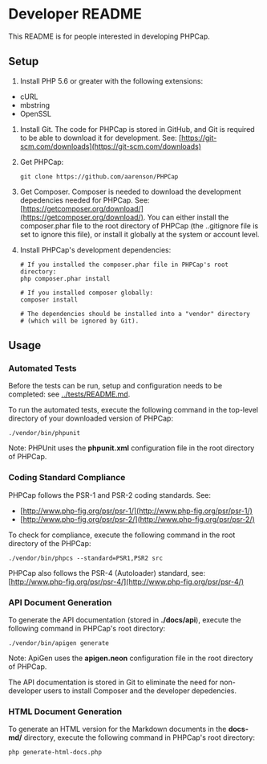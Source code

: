 Developer README
==========================

This README is for people interested in developing PHPCap.

Setup
--------------------------------------------------------
1. Install PHP 5.6 or greater with the following extensions:
  * cURL
  * mbstring
  * OpenSSL
1. Install Git. The code for PHPCap is stored in GitHub, and Git is required to be able to download it for development.
   See: [https://git-scm.com/downloads](https://git-scm.com/downloads)
2. Get PHPCap:
     
    ```shell
    git clone https://github.com/aarenson/PHPCap
    ```
    
3. Get Composer. Composer is needed to download the development depedencies needed for PHPCap.
   See: [https://getcomposer.org/download/](https://getcomposer.org/download/).
   You can either install the composer.phar file to the root directory of PHPCap (the ..gitignore 
   file is set to ignore this file), or install it globally at the system or account level.
4. Install PHPCap's development dependencies:

    ```shell
    # If you installed the composer.phar file in PHPCap's root directory:
    php composer.phar install
    
    # If you installed composer globally:
    composer install
    
    # The dependencies should be installed into a "vendor" directory
    # (which will be ignored by Git).    
    ```
  
      



Usage
-----------------------------------------

### Automated Tests
Before the tests can be run, setup and configuration needs to be completed: see [../tests/README.md](../tests/README.md). 

To run the automated tests, execute the following command in the top-level directory of your downloaded version of PHPCap:

    ./vendor/bin/phpunit
    
Note: PHPUnit uses the **phpunit.xml** configuration file in the root directory of PHPCap.


### Coding Standard Compliance
PHPCap follows the PSR-1 and PSR-2 coding standards. See:
* [http://www.php-fig.org/psr/psr-1/](http://www.php-fig.org/psr/psr-1/)
* [http://www.php-fig.org/psr/psr-2/](http://www.php-fig.org/psr/psr-2/)

To check for compliance, execute the following command in the root directory of the PHPCap:

    ./vendor/bin/phpcs --standard=PSR1,PSR2 src

PHPCap also follows the PSR-4 (Autoloader) standard, see: [http://www.php-fig.org/psr/psr-4/](http://www.php-fig.org/psr/psr-4/)

### API Document Generation
To generate the API documentation (stored in **./docs/api**), execute the following command in PHPCap's root directory:

    ./vendor/bin/apigen generate
    
Note: ApiGen uses the **apigen.neon** configuration file in the root directory of PHPCap.

The API documentation is stored in Git to eliminate the need for non-developer users to install Composer and the developer depedencies.

### HTML Document Generation
To generate an HTML version for the Markdown documents in the __docs-md/__ directory, execute the following command in PHPCap's root directory:

    php generate-html-docs.php

